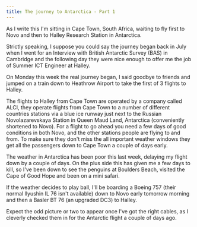 ```yaml
---
title: The journey to Antarctica - Part 1
---
```


As I write this I'm sitting in Cape Town, South Africa, waiting to fly first to Novo and then to Halley Research Station in Antarctica.

Strictly speaking, I suppose you could say the journey began back in July when I went for an Interview with British Antarctic Survey (BAS) in Cambridge and the following day they were nice enough to offer me the job of Summer ICT Engineer at Halley. 

On Monday this week the real journey began, I said goodbye to friends and jumped on a train down to Heathrow Airport to take the first of 3 flights to Halley. 

The flights to Halley from Cape Town are operated by a company called ALCI, they operate flights from Cape Town to a number of different countries stations via a blue ice runway just next to the Russian Novolazarevskaya Station in Queen Maud Land, Antarctica (conveniently shortened to Novo). For a flight to go ahead you need a few days of good conditions in both Novo, and the other stations people are flying to and from. To make sure they don't miss the all important weather windows they get all the passengers down to Cape Town a couple of days early.

The weather in Antarctica has been poor this last week, delaying my flight down by a couple of days. On the plus side this has given me a few days to kill, so I've been down to see the penguins at Boulders Beach, visited the Cape of Good Hope and been on a mini safari.

If the weather decides to play ball, I'll be boarding a Boeing 757 (their normal Ilyushin IL 76 isn't available) down to Novo early tomorrow morning and then a Basler BT 76 (an upgraded DC3) to Halley.

Expect the odd picture or two to appear once I've got the right cables, as I cleverly checked them in for the Antarctic flight a couple of days ago.